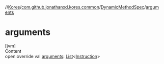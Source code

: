 //[Kores](../../index.md)/[com.github.jonathanxd.kores.common](../index.md)/[DynamicMethodSpec](index.md)/[arguments](arguments.md)



# arguments  
[jvm]  
Content  
open override val [arguments](arguments.md): [List](https://kotlinlang.org/api/latest/jvm/stdlib/kotlin.collections/-list/index.html)<[Instruction](../../com.github.jonathanxd.kores/-instruction/index.md)>  




